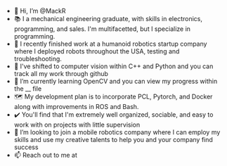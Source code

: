 - 👋 Hi, I’m @MackR
- 📚 I a mechanical engineering graduate, with skills in electronics, programming, and sales.  I'm multifacetted, but I specialize in programming.
- 🦾 I recently finished work at a humanoid robotics startup company where I deployed robots throughout the USA, testing and troubleshooting.
- 👀 I've shifted to computer vision within C++ and Python and you can track all my work through github
- 🌱 I’m currently learning OpenCV and you can view my progress within the __ file 
- 🗺️ My development plan is to incorporate PCL, Pytorch, and Docker along with improvements in ROS and Bash.
- ✔️ You'll find that I'm extremely well organized, sociable, and easy to work with on projects with little supervision
- 💞️ I’m looking to join a mobile robotics company where I can employ my skills and use my creative talents to help you and your company find success
- 📫 Reach out to me at 

<!---
MackR/MackR is a ✨ special ✨ repository because its `README.md` (this file) appears on your GitHub profile.
You can click the Preview link to take a look at your changes.
--->
